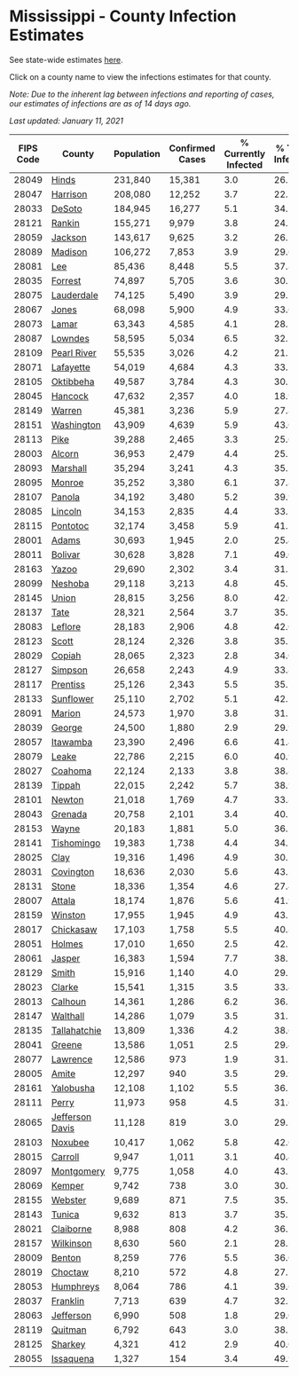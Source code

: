 # Mississippi - County Infection Estimates

See state-wide estimates [here](/infections/us-ms).

Click on a county name to view the infections estimates for that county.

*Note: Due to the inherent lag between infections and reporting of cases, our estimates of infections are as of 14 days ago.*

*Last updated: January 11, 2021*

|   FIPS Code |                             County |   Population |   Confirmed Cases |   % Currently Infected |   % Total Infected |
|-------------|------------------------------------|--------------|-------------------|------------------------|--------------------|
|       28049 |                     [Hinds](hinds) |      231,840 |            15,381 |                    3.0 |               26.5 |
|       28047 |               [Harrison](harrison) |      208,080 |            12,252 |                    3.7 |               22.5 |
|       28033 |                   [DeSoto](desoto) |      184,945 |            16,277 |                    5.1 |               34.1 |
|       28121 |                   [Rankin](rankin) |      155,271 |             9,979 |                    3.8 |               24.5 |
|       28059 |                 [Jackson](jackson) |      143,617 |             9,625 |                    3.2 |               26.1 |
|       28089 |                 [Madison](madison) |      106,272 |             7,853 |                    3.9 |               29.6 |
|       28081 |                         [Lee](lee) |       85,436 |             8,448 |                    5.5 |               37.8 |
|       28035 |                 [Forrest](forrest) |       74,897 |             5,705 |                    3.6 |               30.5 |
|       28075 |           [Lauderdale](lauderdale) |       74,125 |             5,490 |                    3.9 |               29.5 |
|       28067 |                     [Jones](jones) |       68,098 |             5,900 |                    4.9 |               33.6 |
|       28073 |                     [Lamar](lamar) |       63,343 |             4,585 |                    4.1 |               28.2 |
|       28087 |                 [Lowndes](lowndes) |       58,595 |             5,034 |                    6.5 |               32.5 |
|       28109 |         [Pearl River](pearl-river) |       55,535 |             3,026 |                    4.2 |               21.1 |
|       28071 |             [Lafayette](lafayette) |       54,019 |             4,684 |                    4.3 |               33.1 |
|       28105 |             [Oktibbeha](oktibbeha) |       49,587 |             3,784 |                    4.3 |               30.1 |
|       28045 |                 [Hancock](hancock) |       47,632 |             2,357 |                    4.0 |               18.9 |
|       28149 |                   [Warren](warren) |       45,381 |             3,236 |                    5.9 |               27.8 |
|       28151 |           [Washington](washington) |       43,909 |             4,639 |                    5.9 |               43.0 |
|       28113 |                       [Pike](pike) |       39,288 |             2,465 |                    3.3 |               25.6 |
|       28003 |                   [Alcorn](alcorn) |       36,953 |             2,479 |                    4.4 |               25.2 |
|       28093 |               [Marshall](marshall) |       35,294 |             3,241 |                    4.3 |               35.2 |
|       28095 |                   [Monroe](monroe) |       35,252 |             3,380 |                    6.1 |               37.8 |
|       28107 |                   [Panola](panola) |       34,192 |             3,480 |                    5.2 |               39.9 |
|       28085 |                 [Lincoln](lincoln) |       34,153 |             2,835 |                    4.4 |               33.2 |
|       28115 |               [Pontotoc](pontotoc) |       32,174 |             3,458 |                    5.9 |               41.2 |
|       28001 |                     [Adams](adams) |       30,693 |             1,945 |                    2.0 |               25.4 |
|       28011 |                 [Bolivar](bolivar) |       30,628 |             3,828 |                    7.1 |               49.0 |
|       28163 |                     [Yazoo](yazoo) |       29,690 |             2,302 |                    3.4 |               31.2 |
|       28099 |                 [Neshoba](neshoba) |       29,118 |             3,213 |                    4.8 |               45.5 |
|       28145 |                     [Union](union) |       28,815 |             3,256 |                    8.0 |               42.6 |
|       28137 |                       [Tate](tate) |       28,321 |             2,564 |                    3.7 |               35.3 |
|       28083 |                 [Leflore](leflore) |       28,183 |             2,906 |                    4.8 |               42.0 |
|       28123 |                     [Scott](scott) |       28,124 |             2,326 |                    3.8 |               35.2 |
|       28029 |                   [Copiah](copiah) |       28,065 |             2,323 |                    2.8 |               34.0 |
|       28127 |                 [Simpson](simpson) |       26,658 |             2,243 |                    4.9 |               33.8 |
|       28117 |               [Prentiss](prentiss) |       25,126 |             2,343 |                    5.5 |               35.7 |
|       28133 |             [Sunflower](sunflower) |       25,110 |             2,702 |                    5.1 |               42.7 |
|       28091 |                   [Marion](marion) |       24,573 |             1,970 |                    3.8 |               31.2 |
|       28039 |                   [George](george) |       24,500 |             1,880 |                    2.9 |               29.9 |
|       28057 |               [Itawamba](itawamba) |       23,390 |             2,496 |                    6.6 |               41.4 |
|       28079 |                     [Leake](leake) |       22,786 |             2,215 |                    6.0 |               40.9 |
|       28027 |                 [Coahoma](coahoma) |       22,124 |             2,133 |                    3.8 |               38.8 |
|       28139 |                   [Tippah](tippah) |       22,015 |             2,242 |                    5.7 |               38.9 |
|       28101 |                   [Newton](newton) |       21,018 |             1,769 |                    4.7 |               33.8 |
|       28043 |                 [Grenada](grenada) |       20,758 |             2,101 |                    3.4 |               40.5 |
|       28153 |                     [Wayne](wayne) |       20,183 |             1,881 |                    5.0 |               36.5 |
|       28141 |           [Tishomingo](tishomingo) |       19,383 |             1,738 |                    4.4 |               34.1 |
|       28025 |                       [Clay](clay) |       19,316 |             1,496 |                    4.9 |               30.2 |
|       28031 |             [Covington](covington) |       18,636 |             2,030 |                    5.6 |               43.3 |
|       28131 |                     [Stone](stone) |       18,336 |             1,354 |                    4.6 |               27.4 |
|       28007 |                   [Attala](attala) |       18,174 |             1,876 |                    5.6 |               41.9 |
|       28159 |                 [Winston](winston) |       17,955 |             1,945 |                    4.9 |               43.2 |
|       28017 |             [Chickasaw](chickasaw) |       17,103 |             1,758 |                    5.5 |               40.8 |
|       28051 |                   [Holmes](holmes) |       17,010 |             1,650 |                    2.5 |               42.5 |
|       28061 |                   [Jasper](jasper) |       16,383 |             1,594 |                    7.7 |               38.7 |
|       28129 |                     [Smith](smith) |       15,916 |             1,140 |                    4.0 |               29.1 |
|       28023 |                   [Clarke](clarke) |       15,541 |             1,315 |                    3.5 |               33.4 |
|       28013 |                 [Calhoun](calhoun) |       14,361 |             1,286 |                    6.2 |               36.1 |
|       28147 |               [Walthall](walthall) |       14,286 |             1,079 |                    3.5 |               31.1 |
|       28135 |       [Tallahatchie](tallahatchie) |       13,809 |             1,336 |                    4.2 |               38.6 |
|       28041 |                   [Greene](greene) |       13,586 |             1,051 |                    2.5 |               29.4 |
|       28077 |               [Lawrence](lawrence) |       12,586 |               973 |                    1.9 |               31.3 |
|       28005 |                     [Amite](amite) |       12,297 |               940 |                    3.5 |               29.9 |
|       28161 |             [Yalobusha](yalobusha) |       12,108 |             1,102 |                    5.5 |               36.5 |
|       28111 |                     [Perry](perry) |       11,973 |               958 |                    4.5 |               31.6 |
|       28065 | [Jefferson Davis](jefferson-davis) |       11,128 |               819 |                    3.0 |               29.3 |
|       28103 |                 [Noxubee](noxubee) |       10,417 |             1,062 |                    5.8 |               42.0 |
|       28015 |                 [Carroll](carroll) |        9,947 |             1,011 |                    3.1 |               40.4 |
|       28097 |           [Montgomery](montgomery) |        9,775 |             1,058 |                    4.0 |               43.7 |
|       28069 |                   [Kemper](kemper) |        9,742 |               738 |                    3.0 |               30.3 |
|       28155 |                 [Webster](webster) |        9,689 |               871 |                    7.5 |               35.7 |
|       28143 |                   [Tunica](tunica) |        9,632 |               813 |                    3.7 |               35.5 |
|       28021 |             [Claiborne](claiborne) |        8,988 |               808 |                    4.2 |               36.2 |
|       28157 |             [Wilkinson](wilkinson) |        8,630 |               560 |                    2.1 |               28.3 |
|       28009 |                   [Benton](benton) |        8,259 |               776 |                    5.5 |               36.0 |
|       28019 |                 [Choctaw](choctaw) |        8,210 |               572 |                    4.8 |               27.3 |
|       28053 |             [Humphreys](humphreys) |        8,064 |               786 |                    4.1 |               39.6 |
|       28037 |               [Franklin](franklin) |        7,713 |               639 |                    4.7 |               32.5 |
|       28063 |             [Jefferson](jefferson) |        6,990 |               508 |                    1.8 |               29.0 |
|       28119 |                 [Quitman](quitman) |        6,792 |               643 |                    3.0 |               38.5 |
|       28125 |                 [Sharkey](sharkey) |        4,321 |               412 |                    2.9 |               40.0 |
|       28055 |             [Issaquena](issaquena) |        1,327 |               154 |                    3.4 |               49.9 |
